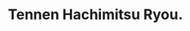 --- 
title: "Tennen Hachimitsu Ryou."
publishdate: "2019-3-13T16:48:46+02:00"
src: "https://365manga.net/manga/tennen-hachimitsu-ryou"
image: "https://data.365manga.net/images/thumbnails/24691-tennen-hachimitsu-ryou.jpg"
description: "Nene has always carried a terrible burden--naturally curly hair. This unusual trait always brought only unhappy memories until one day a stranger comes to her aid. Meeting him again becomes her fondest wish. As she begins her life again and enters high school, she wonders what life on her own at the school's dorm will be like. Will she ever meet 'her' golden haired stranger again?"
---